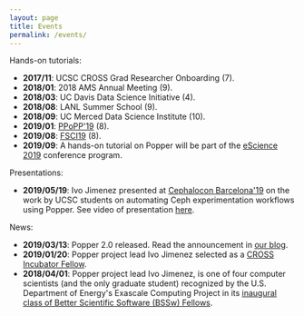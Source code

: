 ```yaml
---
layout: page
title: Events
permalink: /events/
---
```


Hands-on tutorials:

  * **2017/11**: UCSC CROSS Grad Researcher Onboarding (7).
  * **2018/01**: 2018 AMS Annual Meeting (9).
  * **2018/03**: UC Davis Data Science Initiative (4).
  * **2018/08**: LANL Summer School (9).
  * **2018/09**: UC Merced Data Science Institute (10).
  * **2019/01**: [PPoPP'19][ppopp] (8).
  * **2019/08**: [FSCI19][fsci19] (8).
  * **2019/09**: A hands-on tutorial on Popper will be part of the 
    [eScience 2019](https://escience2019.sdsc.edu/tutorials) 
    conference program.

Presentations:

  * **2019/05/19**: Ivo Jimenez presented at [Cephalocon 
    Barcelona'19](https://sched.co/MAKP) on the work by UCSC students 
    on automating Ceph experimentation workflows using Popper. See 
    video of presentation [here][cephalocon19].

News:

  * **2019/03/13**: Popper 2.0 released. Read the announcement in [our 
    blog](https://medium.com/getpopper/announcing-popper-2-0-a-github-actions-executioner-in-python-cf25620c021e).
  * **2019/01/20**: Popper project lead Ivo Jimenez selected as a 
    [CROSS Incubator 
    Fellow](https://cross.ucsc.edu/projects/index.html).
  * **2018/04/01**: Popper project lead Ivo Jimenez, is one of four 
    computer scientists (and the only graduate student) recognized by 
    the U.S. Department of Energy's Exascale Computing Project in its 
    [inaugural class of Better Scientific Software (BSSw) 
    Fellows](https://news.ucsc.edu/2018/02/bssw-fellow.html).

[ppopp]: https://ppopp19.sigplan.org/details/PPoPP-2019-Workshops-and-Tutorials/1/Tutorial-Creating-Repeatable-Reusable-Experimentation-Pipelines-With-Popper-Hands-on-Tutorial-
[fsci19]: https://www.force11.org/fsci/2019/course-abstracts#PM-B10
[cephalocon19]: https://www.youtube.com/watch?v=hC5Rk7XLw5k&list=PLrBUGiINAakNCnQUosh63LpHbf84vegNu&index=28&t=25s

